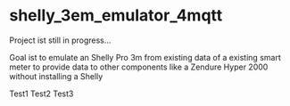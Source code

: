 # shelly_3em_emulator_4mqtt

Project ist still in progress...

Goal ist to emulate an Shelly Pro 3m from existing data of a existing smart meter to provide data to other components like a Zendure Hyper 2000 without installing a Shelly

Test1
Test2
Test3
